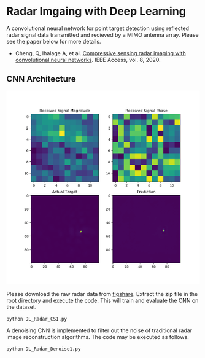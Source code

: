 # Radar Imgaing with Deep Learning 

A convolutional neural network for  point target detection using reflected radar signal data transmitted and recieved by a MIMO antenna array. Please see the paper below for more details. 

- Cheng, Q, Ihalage A, et al. [Compressive sensing radar imaging with  convolutional neural networks](https://ieeexplore.ieee.org/abstract/document/9269977). IEEE Access, vol. 8, 2020.

## CNN Architecture



![alt text](results/epoch40_test10.png)


Please download the raw radar data from [figshare](https://figshare.com/articles/dataset/Radar_signal_data/21507093). Extract the zip file in the root directory and execute the code. This will train and evaluate the CNN on the dataset.

```
python DL_Radar_CS1.py
```

A denoising CNN is implemented to filter out the noise of traditional radar image reconstruction algorithms. The code may be executed as follows.

```
python DL_Radar_Denoise1.py
```
